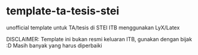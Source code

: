template-ta-tesis-stei
======================

unofficial template untuk TA/tesis di STEI ITB menggunakan LyX/Latex

DISCLAIMER:
Template ini bukan resmi keluaran ITB, gunakan dengan bijak :D
Masih banyak yang harus diperbaiki